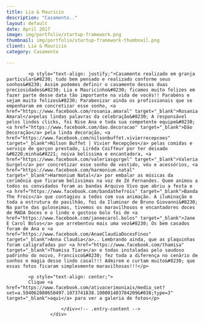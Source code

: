 ```yaml
---
title: Lia & Mauricio
description: "Casamento.."
layout: default
date: April 2017
image: img/portfolio/startup-framework.png
thumbnail: img/portfolio/startup-framework-thumbnail.png
client: Lia & Mauricio
category: Casamento

---
```


<div class="grid">
	<div class="c-8">
		<div class="entry-content">


			<p style="text-align: justify;">Casamento realizado em granja particular&#8230; tudo bem pensado e realizado conforme seus sonhos&#8230; Assim podemos definir o casamento dessas duas preciosidades&#8230; Lia e Mauricinho&#8230; ficamos muito felizes em fazer parte desse data tão importante na vida de vocês!! Parabéns e sejam muito felizes&#8230; Parabenizar ainda os profissionais que se empenharam em concretizar esse sonho, <a href="https://www.facebook.com/rosania.amaral" target="_blank">Rosania Amaral</a>pelas lindas palavras da celebração&#8230; A responsável pelos lindos clicks, foi Nise Ana e toda sua competente equipe&#8230; <a href="https://www.facebook.com/dao.decoracao" target="_blank">Dão Decoração</a> pela linda decoração, <a href="https://www.facebook.com/nilsonbuffet.vivierrecepcoes" target="_blank">Nilson Buffet | Vivier Recepções</a> pelas comidas e serviço de garçon prestado, Lirêda Coiffeur por ter deixado &#8220;minha&#8221; noiva belíssima e encantadora, <a href="https://www.facebook.com/valeriasgurgel" target="_blank">Valeria Gurgel</a> por concretizar esse sonho de vestido, véu e acessórios, <a href="https://www.facebook.com/harmonium.natal" target="_blank">Harmonium Natal</a> por embalar as músicas da cerimônia que ficaram belíssimas na voz de Zé Fernandes. Quem animou a todos os convidados foram as bandas Arquivo Vivo que abriu a festa e <a href="https://www.facebook.com/bandathefrois" target="_blank">Banda The Frois</a> que contagiou a todos com sua animação. A iluminação e toda a estrutura do pavilhão, foi da Iluminar de Bruno Giovanni&#8230; Na parte das guloseimas, tivemos os maravilhosos e encantadores doces de MADA Doces e o lindo e gostoso bolo foi de <a href="https://www.facebook.com/janeecarol.bolos" target="_blank">Jane E Carol Bolos</a> que arrebentou mais uma vez&#8230; Os bem casados foram de Ana e <a href="https://www.facebook.com/AnaeClaudiaDocesFinos" target="_blank">Anna Claudia</a>.. Lembrando ainda, que as plaquinhas foram caligrafadas por <a href="https://www.facebook.com/thamisa" target="_blank">Thamisa Tiara</a> e todas instaladas pelo saudoso padrinho do noivo, Francisco&#8230; fez toda a diferença no cenário de sonhos e magia desse lindo casal!!! Admirem e curtam muito&#8230; que essas fotos ficaram simplesmente maravilhosas!!!</p>

			<p style="text-align: center;">
			Clique <a href="https://www.facebook.com/ativacerimoniais/media_set?set=a.594062880650497.1073741838.100001403704209&#038;type=3" target="_blank">aqui</a> para ver a galeria de fotos</p>
				
						</div><!-- .entry-content -->
					</div>
